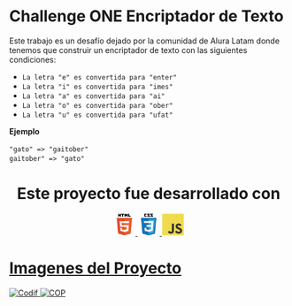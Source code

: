 # Challenge ONE Encriptador de Texto

Este trabajo es un desafío dejado por la comunidad de Alura Latam donde tenemos que construir un encriptador de texto con las siguientes condiciones:

- `La letra "e" es convertida para "enter"`
- `La letra "i" es convertida para "imes"`
- `La letra "a" es convertida para "ai"`
- `La letra "o" es convertida para "ober"`
- `La letra "u" es convertida para "ufat"`

 **Ejemplo**
 
`"gato" => "gaitober"`  
`gaitober" => "gato"`

<h1 style="text-align:center;">Este proyecto fue desarrollado con</h1>
<a href="https://www.w3.org/html/" target="_blank" rel="noreferrer"> 
<div align = "center">
<img class="Tec" 		src="https://raw.githubusercontent.com/devicons/devicon/master/icons/html5/html5-original-wordmark.svg" alt="html5" width="40" height="40"/> 

<img src="https://raw.githubusercontent.com/devicons/devicon/master/icons/css3/css3-original-wordmark.svg" alt="css3" width="40" height="40"/> 

<img src="https://raw.githubusercontent.com/devicons/devicon/master/icons/javascript/javascript-original.svg" alt="javascript" width="40" height="40" />
</a> <a href="https://developer.mozilla.org/en-US/docs/Web/JavaScript" target="_blank" rel="noreferrer">
</div>

<h1>Imagenes del Proyecto</h1>


![Codif](https://user-images.githubusercontent.com/76824745/210157671-0b2c4545-4eda-4066-8095-efb15028c3c2.png)
![COP](https://user-images.githubusercontent.com/76824745/210157673-19200687-1095-498d-aa28-172fed6b7c1f.png)
